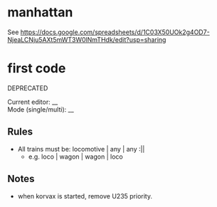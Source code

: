 # manhattan
See https://docs.google.com/spreadsheets/d/1C03X50UOk2g4OD7-NjeaLCNju5AXt5mWT3W0lNmTHdk/edit?usp=sharing  


# first code
DEPRECATED

Current editor: __   
Mode (single/multi): __  

## Rules
- All trains must be: locomotive | any | any :||
  - e.g. loco | wagon | wagon | loco

## Notes
- when korvax is started, remove U235 priority.

